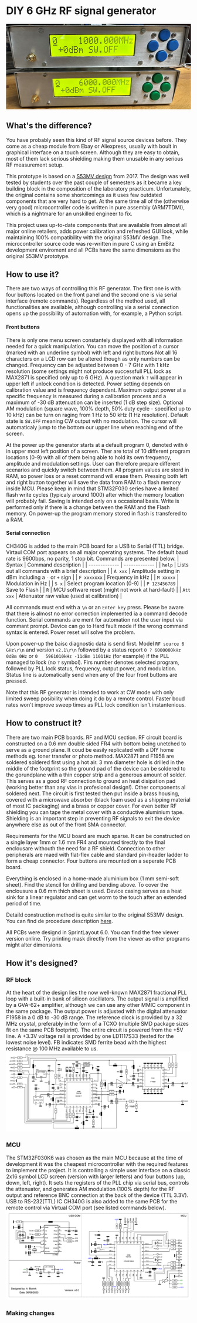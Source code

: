 # DIY 6 GHz RF signal generator
![Two assembled prototypes](photo/front.JPEG "Two assembled prototypes")
## What's the difference?
You have probably seen this kind of RF signal source devices before. They come as a cheap module from Ebay or Aliexpress, usually with boult in graphical interface on a touch screen. Although they are easy to obtain, most of them lack serious shielding making them unusable in any serious RF measurement setup. 

This prototype is based on a [S53MV design](http://lea.hamradio.si/~s53mv/fpll/fpll.html) from 2017. The design was well tested by students over the past couple of semesters as it became a key building block in the composition of the laboratory practicum. Unfortunately, the original contains some shortcomings as it uses few outdated components that are very hard to get. At the same time all of the (otherwise very good) microcontroller code is written in pure assembly (ARM7TDMI), which is a nightmare for an unskilled engineer to fix.

This project uses up-to-date components that are available from almost all major online retailers, adds power calibration and refreshed GUI look, while maintaining 100% compatibility with the original S53MV design. The microcontroller source code was re-written in pure C using an EmBitz development enviroment and all PCBs have the same dimensions as the original S53MV prototype.
## How to use it?
There are two ways of controlling this RF generator. The first one is with four buttons located on the front panel and the second one is via serial interface (remote commands). Regardless of the method used, all functionalities are available, although controlling via a serial connection opens up the possibility of automation with, for example, a Python script.
#### Front buttons
There is only one menu screen constantely displayed with all information needed for a quick manipulation. You can move the position of a cursor (marked with an underline symbol) with left and right buttons Not all 16 characters on a LCD row can be altered though as only numbers can be changed. Frequency can be adjusted between 0 - 7 GHz with 1 kHz resolution (some settings might not produce successfull PLL lock as MAX2871 is specified only up to 6 GHz). A question mark `?` will appear in upper left if unlock condition is detected. Power setting depends on calibration value and is frequency dependant. Maximum output power at a specific frequency is measured during a calibration process and a maximum of -30 dB attenuation can be inserted (1 dB step size). Optional AM modulation (square wave, 100% depth, 50% duty cycle - specified up to 10 kHz) can be turn on raging from 1 Hz to 50 kHz (1 Hz resolution). Default state is `SW.OFF` meaning CW output with no modulation. The cursor will automaticaly jump to the bottom our upper line when reaching end of the screen.

At the power up the generator starts at a default program 0, denoted with `0` in upper most left position of a screen. Ther are total of 10 different program locations (0-9) with all of them being able to hold its own frequency, amplitude and modulation settings. User can therefore prepare different scenarios and quickly switch between them. All program values are stord in RAM, so power loss or a reset command will erase them. Pressing both left and right button together will save the data from RAM to a flash memory inside MCU. Please keep in mind that STM32F030 series have a limited flash write cycles (typicaly around 1000) after which the memory location will probably fail. Saving is intended only on a occasional basis. Write is performed only if there is a change between the RAM and the Flash memory. On power-up the program memory stored in flash is transfered to a RAM.
#### Serial connection
CH340G is added to the main PCB board for a USB to Serial (TTL) bridge. Virtaul COM port appears on all major operating systems. The default baud rate is 9600bps, no parity, 1 stop bit. Commands are presented below.
| Syntax  | Command description |
| ------------- | ------------- |
| `help`  | Lists out all commands with a brief description |
| `A xxx`  | Amplitude setting in dBm including a `-` or `+` sign  |
| `F xxxxxxx`  | Frequency in kHz  |
| `M xxxxx`  | Modulation in Hz  |
| `S x`  | Select program location (0-9) |
| `P 123456789`  | Save to Flash |
| `R`  | MCU software reset (might not work at hard-fault) |
| `Att xxx`  | Attenuator raw value (used at calibration) |

All commands must end with a `\n` or an `Enter key` press. Please be aware that there is almost no error correction implemented ia a command decode function. Serial commands are ment for automation not the user input via commant prompt. Device can go to Hard fault mode if the wrong command syntax is entered. Power reset will solve the problem.

Upon power-up the baisc diagnostic data is send first. Model `RF source 6 GHz\r\n` and version `v2.1\r\n` followed by a status report `0 ? 6000000kHz 0dBm 0Hz` or `0   5961010kHz -11dBm 11011Hz` (for example) if the PLL managed to lock (no `?` symbol). Firs number denotes selected program, followed by PLL lock status, frequency, output power, and modulation. Status line is automatically send when any of the four front buttons are pressed.

Note that this RF generator is intended to work at CW mode with only limited sweep posibility when doing it do by a remote control. Faster boud rates won't improve sweep times as PLL lock condition isn't instantenious.
## How to construct it?
There are two main PCB boards. RF and MCU section. RF circuit board is constructed on a 0.6 mm double sided FR4 with bottom being unetched to serve as a ground plane. It coud be easily replicated with a DIY home methods eg. toner transfer or photo method. MAX2871 and F1958 are soldered soldered first using a hot air. 3 mm diameter hole is drilled in the middle of the footprint so the ground pad of the device can be soldered to the gorundplane with a thin copper strip and a generous amount of solder. This serves as a good RF connection to ground an heat disipation pad (working better than any vias in profesional design!). Other components al soldered next. The circuit is first tested then put inside a brass housing, covered with a microwave absorber (black foam used as a shipping material of  most IC packaging) and a brass or copper cover. For even better RF shielding you can tape the metal cover with a conductive aluminium tape. Shielding is an important step in preventing RF signals to exit the device anywhere else as out of the front SMA connector.

Requirements for the MCU board are much sparse. It can be constructed on a single layer 1mm or 1.6 mm FR4 and mounted tirectly to the final enclousare withouth the need for a RF shield. Connection to other peripherals are maed with flat-flex cable and standard pin-header ladder to form a cheap connector. Four buttons are mounted on a seperate PCB board.

Everything is enclosed in a home-made aluminium box (1 mm semi-soft sheet). Find the stencil for drilling and bending above. To cover the enclousure a 0.6 mm thich sheet is used. Device casing serves as a heat sink for a linear regulator and can get worm to the touch after an extended period of time.

Detaild construction method is quite similar to the original S53MV design. You can find de procedure description [here](http://lea.hamradio.si/~s53mv/fpll/fpll.html).

All PCBs were designd in SprintLayout 6.0. You can find the free viewer version online. Try printing mask directly from the viewer as other programs might alter dimensions.  

## How it's designed?

### RF block
At the heart of the design lies the now well-known MAX2871 fractional PLL loop with a built-in bank of silicon oscillators. The output signal is amplified by a GVA-62+ amplifier, although we can use any other MMIC component in the same package. The output power is adjusted with the digital attenuator F1958 in a 0 dB to -30 dB range. The reference clock is provided by a 32 MHz crystal, preferably in the form of a TCXO (multiple SMD package sizes fit on the same PCB footprint). The entire circuit is powered from the +5V line. A +3.3V voltage rail is provided by one LD1117S33 (tested for the lowest noise level). FB indicates SMD ferrite bead with the highest resistance @ 100 MHz available to us.
![RF block schematic.](schematic_v2_PLL.png "RF schematic")

### MCU
The STM32F030K6 was chosen as the main MCU because at the time of development it was the cheapest microcontroller with the required features to implement the project. It is controlling a simple user interface on a classic 2x16 symbol LCD screen (version with larger letters) and four buttons (up, down, left, right). It sets the registers of the PLL chip via serial bus, controls the attenuator, and generates AM modulation (100% depth) for the RF output and reference BNC connection at the back of the device (TTL 3.3V). USB to RS-232(TTL) IC CH340G is also added to the same PCB for the remote control via Virtual COM port (see listed commands below).
![MCU schematic.](schematic_v2_MCU.png "MCU schematic")

### Making changes

